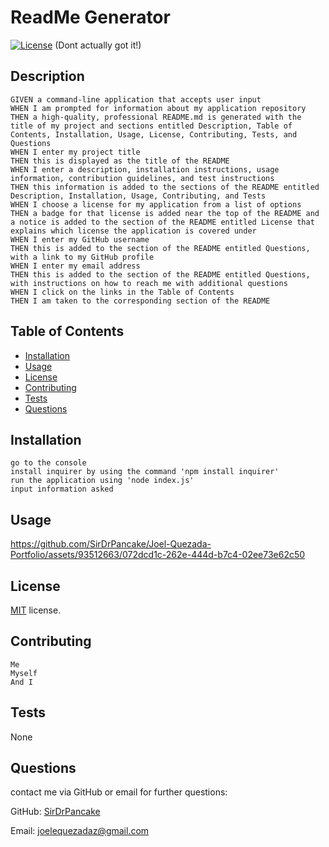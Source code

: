 # ReadMe Generator
      
[![License](https://img.shields.io/badge/License-MIT-blue.svg)](https://opensource.org/licenses/MIT) (Dont actually got it!)

## Description
```
GIVEN a command-line application that accepts user input
WHEN I am prompted for information about my application repository
THEN a high-quality, professional README.md is generated with the title of my project and sections entitled Description, Table of Contents, Installation, Usage, License, Contributing, Tests, and Questions
WHEN I enter my project title
THEN this is displayed as the title of the README
WHEN I enter a description, installation instructions, usage information, contribution guidelines, and test instructions
THEN this information is added to the sections of the README entitled Description, Installation, Usage, Contributing, and Tests
WHEN I choose a license for my application from a list of options
THEN a badge for that license is added near the top of the README and a notice is added to the section of the README entitled License that explains which license the application is covered under
WHEN I enter my GitHub username
THEN this is added to the section of the README entitled Questions, with a link to my GitHub profile
WHEN I enter my email address
THEN this is added to the section of the README entitled Questions, with instructions on how to reach me with additional questions
WHEN I click on the links in the Table of Contents
THEN I am taken to the corresponding section of the README
```
## Table of Contents
- [Installation](#installation)
- [Usage](#usage)
- [License](#license)
- [Contributing](#contributing)
- [Tests](#tests)
- [Questions](#questions)

## Installation
```
go to the console
install inquirer by using the command 'npm install inquirer'
run the application using 'node index.js' 
input information asked
```
## Usage
https://github.com/SirDrPancake/Joel-Quezada-Portfolio/assets/93512663/072dcd1c-262e-444d-b7c4-02ee73e62c50

## License
 [MIT](https://opensource.org/licenses/MIT) license.

## Contributing
```
Me
Myself
And I
```

## Tests
None

## Questions
contact me via GitHub or email for further questions:

GitHub: [SirDrPancake](https://github.com/)

Email: joelequezadaz@gmail.com
